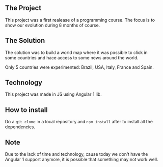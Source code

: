 ## The Project

This project was a first realease of a programming course. The focus is to show our evolution during 8 months of course.


## The Solution
The solution was to build a world map where it was possible to click in some countries and hace access to some news around the world.

Only 5 countries were experimented: Brazil, USA, Italy, France and Spain.


## Technology
This project was made in JS using Angular 1 lib.

## How to install
Do a `git clone` in a local repository and `npm install` after to install all the dependencies.

## Note
Due to the lack of time and technology, cause today we don't have the Angular 1 support anymore,
it is possible that something may not work well.
